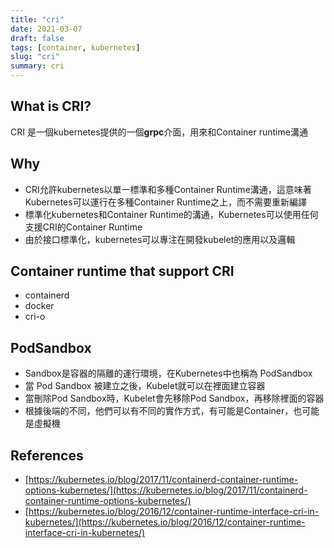 ```yaml
---
title: "cri"
date: 2021-03-07
draft: false
tags: [container, kubernetes]
slug: "cri"
summary: cri
---
```


## What is CRI?

CRI 是一個kubernetes提供的一個**grpc**介面，用來和Container runtime溝通

## Why

* CRI允許kubernetes以單一標準和多種Container Runtime溝通，這意味著Kubernetes可以運行在多種Container Runtime之上，而不需要重新編譯
* 標準化kubernetes和Container Runtime的溝通，Kubernetes可以使用任何支援CRI的Container Runtime
* 由於接口標準化，kubernetes可以專注在開發kubelet的應用以及邏輯

## Container runtime that support CRI

* containerd
* docker
* cri-o

## PodSandbox

* Sandbox是容器的隔離的運行環境，在Kubernetes中也稱為 PodSandbox
* 當 Pod Sandbox 被建立之後，Kubelet就可以在裡面建立容器
* 當刪除Pod Sandbox時，Kubelet會先移除Pod Sandbox，再移除裡面的容器
* 根據後端的不同，他們可以有不同的實作方式，有可能是Container，也可能是虛擬機

## References

* [https://kubernetes.io/blog/2017/11/containerd-container-runtime-options-kubernetes/](https://kubernetes.io/blog/2017/11/containerd-container-runtime-options-kubernetes/)
* [https://kubernetes.io/blog/2016/12/container-runtime-interface-cri-in-kubernetes/](https://kubernetes.io/blog/2016/12/container-runtime-interface-cri-in-kubernetes/)